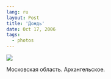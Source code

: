 ```yaml
---
lang: ru
layout: Post
title: 'Дождь'
date: Oct 17, 2006
tags:
  - photos
---
```


![](/images/blog/Sapegin-Artem-20D-2006-10-14-256-5651-lj.jpg)

Московская область. Архангельское.

